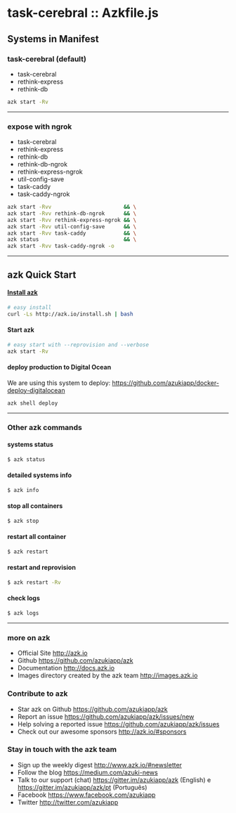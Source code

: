 # task-cerebral :: Azkfile.js

## Systems in Manifest

### task-cerebral (default)

- task-cerebral
- rethink-express
- rethink-db

```sh
azk start -Rv
```

------

### expose with ngrok

- task-cerebral
- rethink-express
- rethink-db
- rethink-db-ngrok
- rethink-express-ngrok
- util-config-save
- task-caddy
- task-caddy-ngrok

```sh
azk start -Rvv                       && \
azk start -Rvv rethink-db-ngrok      && \
azk start -Rvv rethink-express-ngrok && \
azk start -Rvv util-config-save      && \
azk start -Rvv task-caddy            && \
azk status                           && \
azk start -Rvv task-caddy-ngrok -o
```

--------------------

## azk Quick Start

#### [Install azk](http://docs.azk.io/en/installation/README.html)

```sh
# easy install
curl -Ls http://azk.io/install.sh | bash
```

#### Start azk

```sh
# easy start with --reprovision and --verbose
azk start -Rv
```

#### deploy production to Digital Ocean

We are using this system to deploy: https://github.com/azukiapp/docker-deploy-digitalocean

```sh
azk shell deploy
```

--------------------

### Other azk commands

#### systems status

```sh
$ azk status
```

#### detailed systems info

```sh
$ azk info
```

#### stop all containers

```sh
$ azk stop
```

#### restart all container

```sh
$ azk restart
```

#### restart and reprovision

```sh
$ azk restart -Rv
```

#### check logs

```sh
$ azk logs
```

--------------------

### more on azk

- Official Site
  http://azk.io
- Github
  https://github.com/azukiapp/azk
- Documentation
  http://docs.azk.io
- Images directory created by the azk team
  http://images.azk.io

### Contribute to azk

- Star azk on Github
  https://github.com/azukiapp/azk
- Report an issue
  https://github.com/azukiapp/azk/issues/new
- Help solving a reported issue
  https://github.com/azukiapp/azk/issues
- Check out our awesome sponsors
  http://azk.io/#sponsors

### Stay in touch with the azk team

- Sign up the weekly digest
  http://www.azk.io/#newsletter
- Follow the blog
  https://medium.com/azuki-news
- Talk to our support (chat)
  https://gitter.im/azukiapp/azk (English) e https://gitter.im/azukiapp/azk/pt (Português)
- Facebook
  https://www.facebook.com/azukiapp
- Twitter
  http://twitter.com/azukiapp
